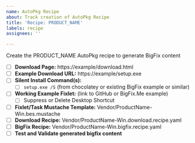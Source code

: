 ```yaml
---
name: AutoPkg Recipe
about: Track creation of AutoPkg Recipe
title: 'Recipe: PRODUCT_NAME'
labels: recipe
assignees: ''

---
```


Create the PRODUCT_NAME AutoPkg recipe to generate BigFix content

- [ ] **Download Page:** https://example/download.html
- [ ] **Example Download URL:** https://example/setup.exe
- [ ] **Silent Install Command(s):**
  - [ ] `setup.exe /S` (from chocolatey or existing BigFix example or similar)
- [ ] **Working Example Fixlet:** (link to GitHub or BigFix.Me example)
  - [ ] Suppress or Delete Desktop Shortcut
- [ ] **Fixlet/Task Mustache Template:** Vendor/ProductName-Win.bes.mustache
- [ ] **Download Recipe:** Vendor/ProductName-Win.download.recipe.yaml
- [ ] **BigFix Recipe:** Vendor/ProductName-Win.bigfix.recipe.yaml
- [ ] **Test and Validate generated bigfix content**
